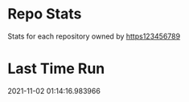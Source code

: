 
# Repo Stats

Stats for each repository owned by [https123456789](<https://github.com/https123456789>)
# Last Time Run
2021-11-02 01:14:16.983966